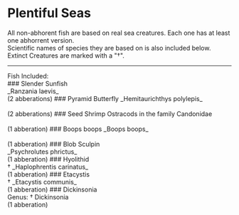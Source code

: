 # **Plentiful Seas**
All non-abhorent fish are based on real sea creatures. Each one has at least one abhorrent version.<br/>
Scientific names of species they are based on is also included below. Extinct Creatures are marked with a "†".<br/>
<hr/>
Fish Included:<br/>
### Slender Sunfish
<br/> 
_Ranzania laevis_<br/> (2 abberations) 
### Pyramid Butterfly
_Hemitaurichthys polylepis_<br/>
<br/> (2 abberations)
### Seed Shrimp
Ostracods in the family Candonidae<br/>
<br/> (1 abberation)
### Boops boops
_Boops boops_<br/>
<br/> (1 abberation)
### Blob Sculpin <br/>
_Psychrolutes phrictus_<br/>
(1 abberation)
### Hyolithid<br/>
† _Haplophrentis carinatus_<br/>
(1 abberation)
### Etacystis<br/>
† _Etacystis communis_<br/>
(1 abberation)
### Dickinsonia<br/>
Genus: † Dickinsonia<br/>
(1 abberation)
